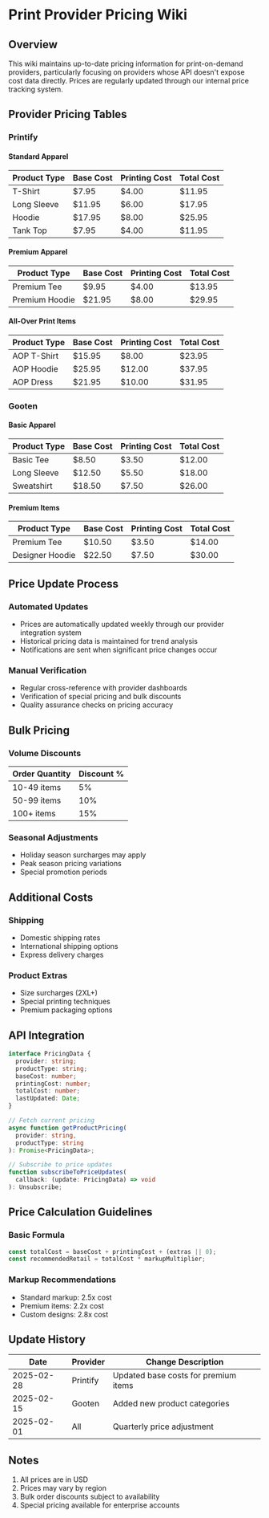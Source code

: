 # Print Provider Pricing Wiki

## Overview

This wiki maintains up-to-date pricing information for print-on-demand providers, particularly focusing on providers whose API doesn't expose cost data directly. Prices are regularly updated through our internal price tracking system.

## Provider Pricing Tables

### Printify

#### Standard Apparel
| Product Type | Base Cost | Printing Cost | Total Cost |
|-------------|------------|---------------|------------|
| T-Shirt     | $7.95     | $4.00         | $11.95     |
| Long Sleeve | $11.95    | $6.00         | $17.95     |
| Hoodie      | $17.95    | $8.00         | $25.95     |
| Tank Top    | $7.95     | $4.00         | $11.95     |

#### Premium Apparel
| Product Type | Base Cost | Printing Cost | Total Cost |
|-------------|------------|---------------|------------|
| Premium Tee | $9.95     | $4.00         | $13.95     |
| Premium Hoodie | $21.95 | $8.00         | $29.95     |

#### All-Over Print Items
| Product Type | Base Cost | Printing Cost | Total Cost |
|-------------|------------|---------------|------------|
| AOP T-Shirt | $15.95    | $8.00         | $23.95     |
| AOP Hoodie  | $25.95    | $12.00        | $37.95     |
| AOP Dress   | $21.95    | $10.00        | $31.95     |

### Gooten

#### Basic Apparel
| Product Type | Base Cost | Printing Cost | Total Cost |
|-------------|------------|---------------|------------|
| Basic Tee   | $8.50     | $3.50         | $12.00     |
| Long Sleeve | $12.50    | $5.50         | $18.00     |
| Sweatshirt  | $18.50    | $7.50         | $26.00     |

#### Premium Items
| Product Type | Base Cost | Printing Cost | Total Cost |
|-------------|------------|---------------|------------|
| Premium Tee | $10.50    | $3.50         | $14.00     |
| Designer Hoodie | $22.50 | $7.50        | $30.00     |

## Price Update Process

### Automated Updates
- Prices are automatically updated weekly through our provider integration system
- Historical pricing data is maintained for trend analysis
- Notifications are sent when significant price changes occur

### Manual Verification
- Regular cross-reference with provider dashboards
- Verification of special pricing and bulk discounts
- Quality assurance checks on pricing accuracy

## Bulk Pricing

### Volume Discounts
| Order Quantity | Discount % |
|---------------|------------|
| 10-49 items   | 5%        |
| 50-99 items   | 10%       |
| 100+ items    | 15%       |

### Seasonal Adjustments
- Holiday season surcharges may apply
- Peak season pricing variations
- Special promotion periods

## Additional Costs

### Shipping
- Domestic shipping rates
- International shipping options
- Express delivery charges

### Product Extras
- Size surcharges (2XL+)
- Special printing techniques
- Premium packaging options

## API Integration

```typescript
interface PricingData {
  provider: string;
  productType: string;
  baseCost: number;
  printingCost: number;
  totalCost: number;
  lastUpdated: Date;
}

// Fetch current pricing
async function getProductPricing(
  provider: string,
  productType: string
): Promise<PricingData>;

// Subscribe to price updates
function subscribeToPriceUpdates(
  callback: (update: PricingData) => void
): Unsubscribe;
```

## Price Calculation Guidelines

### Basic Formula
```typescript
const totalCost = baseCost + printingCost + (extras || 0);
const recommendedRetail = totalCost * markupMultiplier;
```

### Markup Recommendations
- Standard markup: 2.5x cost
- Premium items: 2.2x cost
- Custom designs: 2.8x cost

## Update History

| Date | Provider | Change Description |
|------|----------|-------------------|
| 2025-02-28 | Printify | Updated base costs for premium items |
| 2025-02-15 | Gooten | Added new product categories |
| 2025-02-01 | All | Quarterly price adjustment |

## Notes

1. All prices are in USD
2. Prices may vary by region
3. Bulk order discounts subject to availability
4. Special pricing available for enterprise accounts